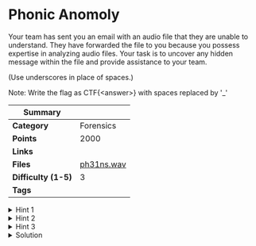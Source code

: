 # Phonic Anomoly

Your team has sent you an email with an audio file that they are unable to understand. They have forwarded the file to you because you possess expertise in analyzing audio files. Your task is to uncover any hidden message within the file and provide assistance to your team.

(Use underscores in place of spaces.)

Note: Write the flag as CTF{\<answer>} with spaces replaced by '\_'

| Summary              |                                                                                             |
| -------------------- | ------------------------------------------------------------------------------------------- |
| **Category**         | Forensics                                                                                   |
| **Points**           | 2000                                                                                        |
| **Links**            |                                                                                             |
| **Files**            | [ph31ns.wav](https://ctf.hexhimalaya.com/files/ed77d05b25f28244670095bd2ec83202/ph31ns.wav) |
| **Difficulty (1-5)** | 3                                                                                           |
| **Tags**             |                                                                                             |

<details>
  <summary>Hint 1</summary>

### Cost: 500

Unlike river, the audio doesn't always flow in one direction.

</details>

<details>
  <summary>Hint 2</summary>

### Cost: 500

Use your eyes instead of your ears.

</details>

<details>
  <summary>Hint 3</summary>

### Cost: 500

Frequency is not you friend, try asking spectrum maybe.

</details>

<details>
<summary>Solution</summary>
  
### Tool used : Audacity and Coagula

This is a basic question related to audio forensics. Reverse the wav and open it in audacity and check the
spectrogram. You will find the flag but a bit jumbled, Clearly analyze it to get the flag.

<details>
<summary>Disclose answer ?</summary>

```copy
CTF{Ph3i_f4mily_is_in_d4ng3r}
```

</details>

</details>
